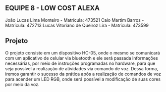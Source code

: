 ## EQUIPE 8 - LOW COST ALEXA
João Lucas Lima Monteiro - Matrícula: 473521 
Caio Martim Barros - Matrícula: 472713 
Lucas Vitoriano de Queiroz Lira - Matrícula: 473599

## Projeto
O projeto consiste em um dispositivo HC-05, onde o mesmo se comunicará com um aplicativo de celular via bluetooth e ele será passada informações necessárias, por meio de instruções programadas no hardware, para que seja possível a realização de atividades via comando de voz. Dessa forma, iremos garantir o sucesso da prática após a realização de comandos de voz para acender um LED RGB, onde será possível a modificação de suas cores por meio da voz.
